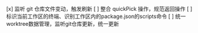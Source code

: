 [x] 监听 git 仓库文件变动，触发刷新
[ ] 整合 quickPick 操作，规范返回操作
[ ] 标识当前工作区的终端、识别工作区内的package.json的scripts命令
[ ] 统一worktree数据管理，监听git仓库更新，统一更新